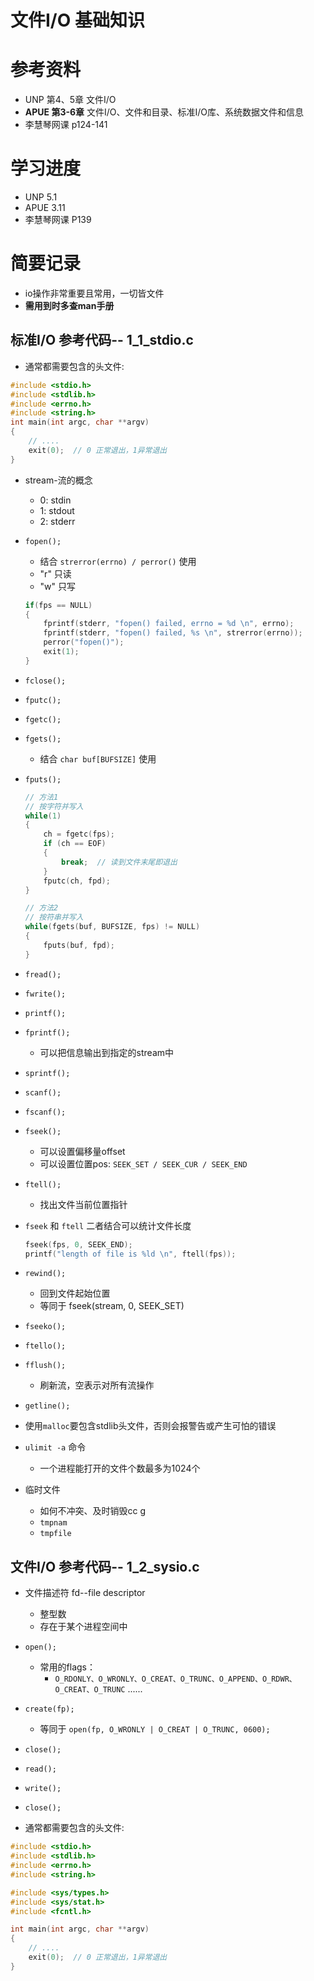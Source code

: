<!--
 * @Author: yao fanghao
 * @Date: 2023-04-20 22:20:30
 * @LastEditTime: 2023-04-22 11:17:22
 * @LastEditors: yao fanghao
-->
# 文件I/O 基础知识

# 参考资料

* UNP 第4、5章 文件I/O
* **APUE 第3-6章** 文件I/O、文件和目录、标准I/O库、系统数据文件和信息
* 李慧琴网课 p124-141

# 学习进度

* UNP 5.1
* APUE 3.11
* 李慧琴网课 P139

# 简要记录

* io操作非常重要且常用，一切皆文件
* **需用到时多查man手册**

## 标准I/O 参考代码-- 1_1_stdio.c

* 通常都需要包含的头文件:

```C
#include <stdio.h>
#include <stdlib.h>
#include <errno.h>
#include <string.h>
int main(int argc, char **argv)
{
    // ....
    exit(0);  // 0 正常退出，1异常退出
}
```

* stream-流的概念
  * 0: stdin
  * 1: stdout
  * 2: stderr

* ```fopen();```
  * 结合 ```strerror(errno) / perror()``` 使用
  * "r" 只读
  * "w" 只写

  ```C
  if(fps == NULL)
  {
      fprintf(stderr, "fopen() failed, errno = %d \n", errno);
      fprintf(stderr, "fopen() failed, %s \n", strerror(errno)); 
      perror("fopen()");
      exit(1);
  }
  ```

* ```fclose();```

* ```fputc();```
* ```fgetc();```
* ```fgets();```
  * 结合 ```char buf[BUFSIZE]``` 使用
* ```fputs();```

    ```C
    // 方法1
    // 按字符并写入    
    while(1)
    {
        ch = fgetc(fps);
        if (ch == EOF)
        {
            break;  // 读到文件末尾即退出
        }
        fputc(ch, fpd);
    }

    // 方法2
    // 按符串并写入
    while(fgets(buf, BUFSIZE, fps) != NULL)
    {
        fputs(buf, fpd);
    }
    ```

* ```fread();```
* ```fwrite();```
  
* ```printf();```  
* ```fprintf();```
  * 可以把信息输出到指定的stream中
* ```sprintf();```
* ```scanf();```
* ```fscanf();```

* ```fseek();```
  * 可以设置偏移量offset
  * 可以设置位置pos: ```SEEK_SET / SEEK_CUR / SEEK_END```
* ```ftell();```
  * 找出文件当前位置指针
* ```fseek``` 和 ```ftell``` 二者结合可以统计文件长度

  ```C
  fseek(fps, 0, SEEK_END);
  printf("length of file is %ld \n", ftell(fps));
  ```

* ```rewind();```
  * 回到文件起始位置
  * 等同于 fseek(stream, 0, SEEK_SET)

* ```fseeko();```
* ```ftello();```

* ```fflush();```
  * 刷新流，空表示对所有流操作

* ```getline();```

* 使用```malloc```要包含stdlib头文件，否则会报警告或产生可怕的错误
  
* ```ulimit -a``` 命令
  * 一个进程能打开的文件个数最多为1024个

* 临时文件
  * 如何不冲突、及时销毁cc g
  * ```tmpnam```
  * ```tmpfile```

## 文件I/O 参考代码-- 1_2_sysio.c

* 文件描述符 fd--file descriptor
  * 整型数
  * 存在于某个进程空间中

* ```open();```
  * 常用的flags：
    * ```O_RDONLY、O_WRONLY、O_CREAT、O_TRUNC、O_APPEND、O_RDWR、O_CREAT、O_TRUNC``` ......
* ```create(fp);``` 
    * 等同于 ```open(fp, O_WRONLY | O_CREAT | O_TRUNC, 0600);```

* ```close();```

* ```read();```
* ```write();```
* ```close();```
  
* 通常都需要包含的头文件:

```C
#include <stdio.h>
#include <stdlib.h>
#include <errno.h>
#include <string.h>

#include <sys/types.h>
#include <sys/stat.h>
#include <fcntl.h>

int main(int argc, char **argv)
{
    // ....
    exit(0);  // 0 正常退出，1异常退出
}
```

## 

